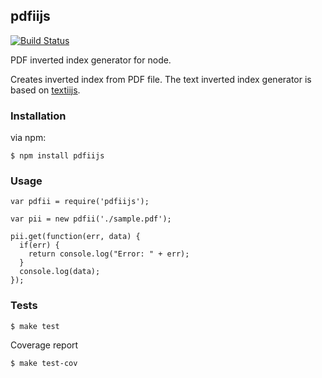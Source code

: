 ## pdfiijs

[![Build Status](https://travis-ci.org/fagbokforlaget/pdfiijs.png)](https://travis-ci.org/fagbokforlaget/pdfiijs)

PDF inverted index generator for node.

Creates inverted index from PDF file.
The text inverted index generator is based on [textiijs](https://github.com/fagbokforlaget/textiijs).

### Installation

via npm:

```
$ npm install pdfiijs
```

### Usage

```
var pdfii = require('pdfiijs');

var pii = new pdfii('./sample.pdf');

pii.get(function(err, data) {
  if(err) {
    return console.log("Error: " + err);
  }
  console.log(data);
});
```

### Tests

```
$ make test
```

Coverage report

```
$ make test-cov
```

